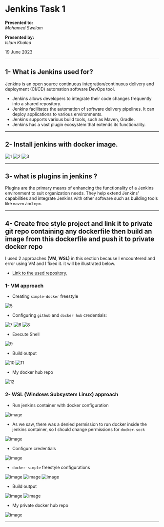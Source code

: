 # Jenkins Task 1

**Presented to:**    
_Mohamed Swelam_    

**Presented by:**   
_Islam Khaled_    

19 June 2023

-----------------------------------------
## 1- What is Jenkins used for?

Jenkins is an open source continuous integration/continuous delivery and 
deployment (CI/CD) automation software DevOps tool.    
- Jenkins allows developers to integrate their code changes frequently into a shared repository.
- Jenkins facilitates the automation of software delivery pipelines. It can deploy applications to various environments.
- Jenkins supports various build tools, such as Maven, Gradle.
- Jenkins has a vast plugin ecosystem that extends its functionality. 

-----------------------------------------
## 2- Install jenkins with docker image.

![1](https://github.com/eslamkhaled560/Sprints-Tasks/assets/54172897/0c2aad4b-1880-40eb-a943-d095753a9000)
![2](https://github.com/eslamkhaled560/Sprints-Tasks/assets/54172897/d3eb487d-5d65-45b7-b366-946ff5cac758)
![3](https://github.com/eslamkhaled560/Sprints-Tasks/assets/54172897/b46d1284-fb36-4c31-934c-61229c188686)

-----------------------------------------
## 3- what is plugins in jenkins ?

Plugins are the primary means of enhancing the functionality of a Jenkins 
environment to suit organization needs. They help extend 
Jenkins' capabilities and integrate Jenkins with other software such as building tools
like ```maven``` and ```npm```.

-----------------------------------------
## 4- Create free style project and link it to private git repo containing any dockerfile then build an image from this dockerfile and push it to private docker repo

I used 2 approaches __(VM, WSL)__ in this section because I encountered and error using VM and I fixed it. it will be illustrated below.

- [Link to the used repository.](https://github.com/ianmiell/simple-dockerfile)

### 1- VM approach

- Creating ```simple-docker``` freestyle

![5](https://github.com/eslamkhaled560/Sprints-Tasks/assets/54172897/4be31141-21dd-4f5f-8b0d-0bba4381957e)

- Configuring ```github``` and ```docker hub``` credentials:

![7](https://github.com/eslamkhaled560/Sprints-Tasks/assets/54172897/9389fcfb-c5fc-44c8-ab1a-47c34acf626f)
![6](https://github.com/eslamkhaled560/Sprints-Tasks/assets/54172897/1b8dc362-d7e8-42ed-b1c8-3e6db989b6c3)
![8](https://github.com/eslamkhaled560/Sprints-Tasks/assets/54172897/23712649-dd3a-4ad1-a670-85f984abcdc9)

- Execute Shell

![9](https://github.com/eslamkhaled560/Sprints-Tasks/assets/54172897/9dbba99c-84b5-4885-b023-17a2910c0ea2)

- Build output

![10](https://github.com/eslamkhaled560/Sprints-Tasks/assets/54172897/7f0cd12a-c688-4129-90c6-28217a7c2f9b)
![11](https://github.com/eslamkhaled560/Sprints-Tasks/assets/54172897/91971cee-5f07-4652-8476-7c5e8f371c03)

- My docker hub repo

![12](https://github.com/eslamkhaled560/Sprints-Tasks/assets/54172897/24174030-ed24-4340-ab3c-d6b9c0c78492)

### 2- WSL (Windows Subsystem Linux) approach

- Run jenkins container with docker configuration

![image](https://github.com/eslamkhaled560/Sprints-Tasks/assets/54172897/18ecf18f-afa1-4e40-80bb-7741bf6ca18c)

- As we saw, there was a denied permission to run docker inside the jenkins container, so I should change permissions for ```docker.sock```

![image](https://github.com/eslamkhaled560/Sprints-Tasks/assets/54172897/c0165c8e-182f-42c1-b42b-33182c7a0d4a)

- Configure credentials

![image](https://github.com/eslamkhaled560/Sprints-Tasks/assets/54172897/ef7165ef-58cd-4ffd-9536-e2948f9bffc7)

- ```docker-simple``` freestyle configurations

![image](https://github.com/eslamkhaled560/Sprints-Tasks/assets/54172897/d8cfdc32-8fd4-4daf-8c9f-966c45fe0878)
![image](https://github.com/eslamkhaled560/Sprints-Tasks/assets/54172897/99917b21-ec95-4344-b9a4-7a07702a66b7)
![image](https://github.com/eslamkhaled560/Sprints-Tasks/assets/54172897/f0b5715a-a30b-4c4e-a6c1-78f7a5b631d2)

- Build output

![image](https://github.com/eslamkhaled560/Sprints-Tasks/assets/54172897/dd8068f9-2683-40b3-9da9-58378e8d0252)
![image](https://github.com/eslamkhaled560/Sprints-Tasks/assets/54172897/91fc7e8d-3bfb-4faf-9c00-c0af0f38b6ff)

- My private docker hub repo

![image](https://github.com/eslamkhaled560/Sprints-Tasks/assets/54172897/8291c8c8-f865-42f0-a240-223a95218a0d)

-----------------------------------------
